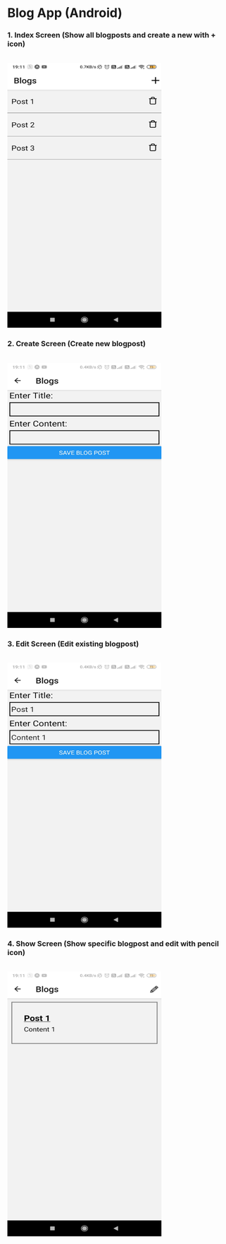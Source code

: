 # Blog App (Android)

<div>
  <h3>1. Index Screen (Show all blogposts and create a new with + icon)</h3><br/>
<img src="https://github.com/javamultiplex/react-native/blob/master/blog/Index_Screen.jpg" width="350" height="600">
    <h3>2. Create Screen (Create new blogpost)</h3><br/>
<img src="https://github.com/javamultiplex/react-native/blob/master/blog/Create_Screen.jpg" width="350" height="600">
    <h3>3. Edit Screen (Edit existing blogpost)</h3><br/>
<img src="https://github.com/javamultiplex/react-native/blob/master/blog/Edit_Screen.jpg" width="350" height="600">
    <h3>4. Show Screen (Show specific blogpost and edit with pencil icon)</h3><br/>
<img src="https://github.com/javamultiplex/react-native/blob/master/blog/Show_Screen.jpg" width="350" height="600">
<div>

